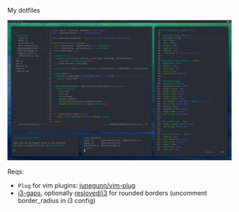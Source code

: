 My dotfiles

![screenshot](img/scrot.png)

Reqs:
 - `Plug` for vim plugins: [junegunn/vim-plug](https://github.com/junegunn/vim-plug)
 - [i3-gaps](https://github.com/Airblader/i3), optionally [resloved/i3](https://github.com/resloved/i3) for rounded borders (uncomment border_radius in i3 config)
